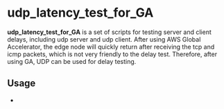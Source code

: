 # udp_latency_test_for_GA
**udp_latency_test_for_GA** is a set of scripts for testing server and client delays, including udp server and udp client. 
After using AWS Global Accelerator, the edge node will quickly return after receiving the tcp and icmp packets, which is not very friendly to the delay test. Therefore, after using GA, UDP can be used for delay testing.

## Usage
- 
